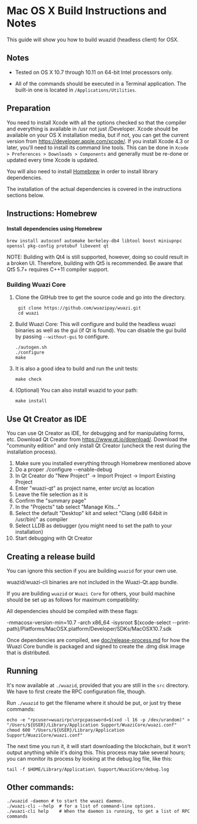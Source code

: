 Mac OS X Build Instructions and Notes
====================================
This guide will show you how to build wuazid (headless client) for OSX.

Notes
-----

* Tested on OS X 10.7 through 10.11 on 64-bit Intel processors only.

* All of the commands should be executed in a Terminal application. The
built-in one is located in `/Applications/Utilities`.

Preparation
-----------

You need to install Xcode with all the options checked so that the compiler
and everything is available in /usr not just /Developer. Xcode should be
available on your OS X installation media, but if not, you can get the
current version from https://developer.apple.com/xcode/. If you install
Xcode 4.3 or later, you'll need to install its command line tools. This can
be done in `Xcode > Preferences > Downloads > Components` and generally must
be re-done or updated every time Xcode is updated.

You will also need to install [Homebrew](http://brew.sh) in order to install library
dependencies.

The installation of the actual dependencies is covered in the instructions
sections below.

Instructions: Homebrew
----------------------

#### Install dependencies using Homebrew

    brew install autoconf automake berkeley-db4 libtool boost miniupnpc openssl pkg-config protobuf libevent qt

NOTE: Building with Qt4 is still supported, however, doing so could result in a broken UI. Therefore, building with Qt5 is recommended. Be aware that Qt5 5.7+ requires C++11 compiler support.

### Building Wuazi Core

1. Clone the GitHub tree to get the source code and go into the directory.

        git clone https://github.com/wuazipay/wuazi.git
        cd wuazi

2.  Build Wuazi Core:
    This will configure and build the headless wuazi binaries as well as the gui (if Qt is found).
    You can disable the gui build by passing `--without-gui` to configure.

        ./autogen.sh
        ./configure
        make

3.  It is also a good idea to build and run the unit tests:

        make check

4.  (Optional) You can also install wuazid to your path:

        make install

Use Qt Creator as IDE
------------------------
You can use Qt Creator as IDE, for debugging and for manipulating forms, etc.
Download Qt Creator from https://www.qt.io/download/. Download the "community edition" and only install Qt Creator (uncheck the rest during the installation process).

1. Make sure you installed everything through Homebrew mentioned above
2. Do a proper ./configure --enable-debug
3. In Qt Creator do "New Project" -> Import Project -> Import Existing Project
4. Enter "wuazi-qt" as project name, enter src/qt as location
5. Leave the file selection as it is
6. Confirm the "summary page"
7. In the "Projects" tab select "Manage Kits..."
8. Select the default "Desktop" kit and select "Clang (x86 64bit in /usr/bin)" as compiler
9. Select LLDB as debugger (you might need to set the path to your installation)
10. Start debugging with Qt Creator

Creating a release build
------------------------
You can ignore this section if you are building `wuazid` for your own use.

wuazid/wuazi-cli binaries are not included in the Wuazi-Qt.app bundle.

If you are building `wuazid` or `Wuazi Core` for others, your build machine should be set up
as follows for maximum compatibility:

All dependencies should be compiled with these flags:

 -mmacosx-version-min=10.7
 -arch x86_64
 -isysroot $(xcode-select --print-path)/Platforms/MacOSX.platform/Developer/SDKs/MacOSX10.7.sdk

Once dependencies are compiled, see [doc/release-process.md](release-process.md) for how the Wuazi Core
bundle is packaged and signed to create the .dmg disk image that is distributed.

Running
-------

It's now available at `./wuazid`, provided that you are still in the `src`
directory. We have to first create the RPC configuration file, though.

Run `./wuazid` to get the filename where it should be put, or just try these
commands:

    echo -e "rpcuser=wuazirpc\nrpcpassword=$(xxd -l 16 -p /dev/urandom)" > "/Users/${USER}/Library/Application Support/WuaziCore/wuazi.conf"
    chmod 600 "/Users/${USER}/Library/Application Support/WuaziCore/wuazi.conf"

The next time you run it, it will start downloading the blockchain, but it won't
output anything while it's doing this. This process may take several hours;
you can monitor its process by looking at the debug.log file, like this:

    tail -f $HOME/Library/Application\ Support/WuaziCore/debug.log

Other commands:
-------

    ./wuazid -daemon # to start the wuazi daemon.
    ./wuazi-cli --help  # for a list of command-line options.
    ./wuazi-cli help    # When the daemon is running, to get a list of RPC commands
